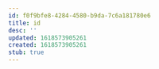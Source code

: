 ```yaml
---
id: f0f9bfe8-4284-4580-b9da-7c6a181780e6
title: id
desc: ''
updated: 1618573905261
created: 1618573905261
stub: true
---
```


